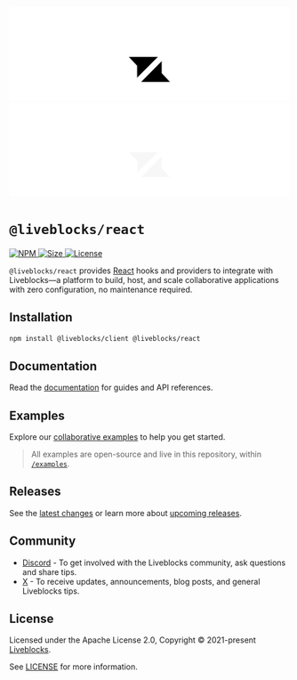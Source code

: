 <p align="center">
  <a href="https://liveblocks.io#gh-light-mode-only">
    <img src="https://raw.githubusercontent.com/liveblocks/liveblocks/main/.github/assets/header-light.svg" alt="Liveblocks" />
  </a>
  <a href="https://liveblocks.io#gh-dark-mode-only">
    <img src="https://raw.githubusercontent.com/liveblocks/liveblocks/main/.github/assets/header-dark.svg" alt="Liveblocks" />
  </a>
</p>

# `@liveblocks/react`

<p>
  <a href="https://npmjs.org/package/@liveblocks/react">
    <img src="https://img.shields.io/npm/v/@liveblocks/react?style=flat&label=npm&color=c33" alt="NPM" />
  </a>
  <a href="https://bundlephobia.com/package/@liveblocks/react">
    <img src="https://img.shields.io/bundlephobia/minzip/@liveblocks/react?style=flat&label=size&color=09f" alt="Size" />
  </a>
  <a href="https://github.com/liveblocks/liveblocks/blob/main/LICENSE">
    <img src="https://img.shields.io/github/license/liveblocks/liveblocks?style=flat&label=license&color=f80" alt="License" />
  </a>
</p>

`@liveblocks/react` provides [React](https://reactjs.org/) hooks and providers
to integrate with Liveblocks—a platform to build, host, and scale collaborative
applications with zero configuration, no maintenance required.

## Installation

```
npm install @liveblocks/client @liveblocks/react
```

## Documentation

Read the
[documentation](https://liveblocks.io/docs/api-reference/liveblocks-react) for
guides and API references.

## Examples

Explore our [collaborative examples](https://liveblocks.io/examples) to help you
get started.

> All examples are open-source and live in this repository, within
> [`/examples`](../../examples).

## Releases

See the [latest changes](https://github.com/liveblocks/liveblocks/releases) or
learn more about
[upcoming releases](https://github.com/liveblocks/liveblocks/milestones).

## Community

- [Discord](https://liveblocks.io/discord) - To get involved with the Liveblocks
  community, ask questions and share tips.
- [X](https://x.com/liveblocks) - To receive updates, announcements, blog posts,
  and general Liveblocks tips.

## License

Licensed under the Apache License 2.0, Copyright © 2021-present
[Liveblocks](https://liveblocks.io).

See [LICENSE](../../LICENSE) for more information.
